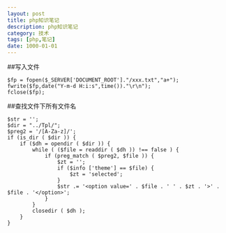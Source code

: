 ```yaml
---
layout: post
title: php知识笔记
description: php知识笔记
category: 技术
tags: [php,笔记]
date: 1000-01-01
---
```

##写入文件

	$fp = fopen($_SERVER['DOCUMENT_ROOT']."/xxx.txt","a+");
	fwrite($fp,date("Y-m-d H:i:s",time())."\r\n");
	fclose($fp); 

##查找文件下所有文件名 

	$str = '';
	$dir = "../Tpl/";
	$preg2 = '/[A-Za-z]/';
	if (is_dir ( $dir )) {
		if ($dh = opendir ( $dir )) {
			while ( ($file = readdir ( $dh )) !== false ) {
				if (preg_match ( $preg2, $file )) {
					$zt = '';
					if ($info ['theme'] == $file) {
						$zt = 'selected';
					}
					$str .= '<option value=' . $file . ' ' . $zt . '>' . $file . '</option>';
				}
			}
			closedir ( $dh );
		}
	}